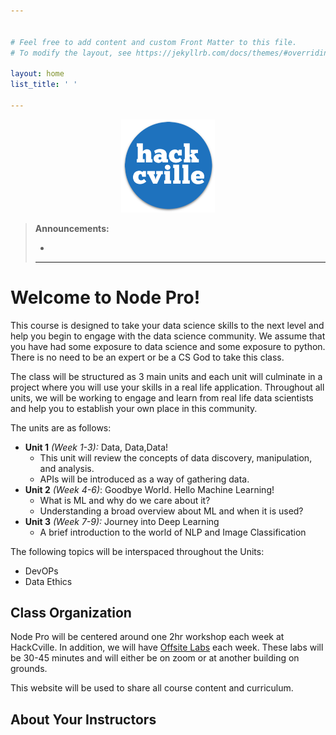 ```yaml
---


# Feel free to add content and custom Front Matter to this file.
# To modify the layout, see https://jekyllrb.com/docs/themes/#overriding-theme-defaults

layout: home
list_title: ' '

---
```




<div style="text-align: center"><img src="HC.png" width="150" /></div>

> **Announcements:**
>
> *  
>
>   ----
>
>   

# Welcome to Node Pro! 



This course is designed to take your data science skills to the next level and help you begin to engage with the data science community. We assume that you have had some exposure to data science and some exposure  to python. There is no need to be an expert or be a CS God to take this class. 



The class will be structured as 3 main units and each unit will culminate in a project where you will use your skills in a real life application. Throughout all units, we will be working to engage and learn from real life data scientists and help you to establish your own place in this community. 

The units are as follows:

* **Unit 1** *(Week 1-3):*  Data, Data,Data!
  * This unit will review the concepts of data discovery, manipulation, and analysis. 
  * APIs will be introduced as a way of gathering data.
* **Unit 2**     *(Week 4-6)*:  Goodbye World. Hello Machine Learning!
  * What is ML and why do we care about it?
  * Understanding a broad overview about ML and when it is used?
* **Unit 3** *(Week 7-9):* Journey into Deep Learning
  * A brief introduction to the world of NLP and Image Classification

The following topics will be interspaced throughout the Units:

* DevOPs
* Data Ethics





## Class Organization

Node Pro will be centered around one 2hr workshop each week at HackCville. In addition, we  will have <u>Offsite Labs</u> each week. These labs will be 30-45 minutes and will either be on zoom or at another building on grounds. 



This website will be used to share all course content and curriculum. 





## About Your Instructors

